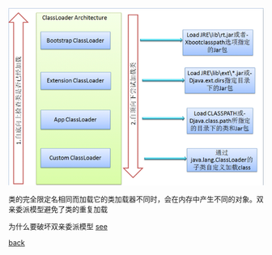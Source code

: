 ![img](12.png)  

类的完全限定名相同而加载它的类加载器不同时，会在内存中产生不同的对象。双亲委派模型避免了类的重复加载  

为什么要破坏双亲委派模型 [see](11/1.md)  

[back](../7.md)  